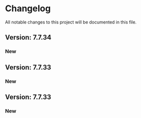 # Changelog

All notable changes to this project will be documented in this file.

## Version: 7.7.34

### New


## Version: 7.7.33

### New


## Version: 7.7.33

### New
